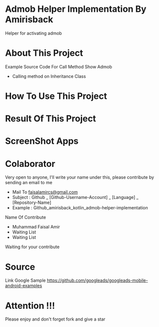 # Admob Helper Implementation By Amirisback
Helper for activating admob

# About This Project
Example Source Code For Call Method Show Admob
- Calling method on Inheritance Class

# How To Use This Project

# Result Of This Project

# ScreenShot Apps

# Colaborator
Very open to anyone, I'll write your name under this, please contribute by sending an email to me

- Mail To faisalamircs@gmail.com
- Subject : Github _ [Github-Username-Account] _ [Language] _ [Repository-Name]
- Example : Github_amirisback_kotlin_admob-helper-implementation

Name Of Contribute
- Muhammad Faisal Amir
- Waiting List
- Waiting List

Waiting for your contribute

# Source
Link Google Sample
https://github.com/googleads/googleads-mobile-android-examples

# Attention !!!
Please enjoy and don't forget fork and give a star
